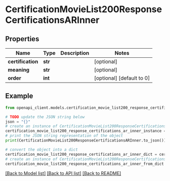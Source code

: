 # CertificationMovieList200ResponseCertificationsARInner


## Properties

Name | Type | Description | Notes
------------ | ------------- | ------------- | -------------
**certification** | **str** |  | [optional] 
**meaning** | **str** |  | [optional] 
**order** | **int** |  | [optional] [default to 0]

## Example

```python
from openapi_client.models.certification_movie_list200_response_certifications_ar_inner import CertificationMovieList200ResponseCertificationsARInner

# TODO update the JSON string below
json = "{}"
# create an instance of CertificationMovieList200ResponseCertificationsARInner from a JSON string
certification_movie_list200_response_certifications_ar_inner_instance = CertificationMovieList200ResponseCertificationsARInner.from_json(json)
# print the JSON string representation of the object
print(CertificationMovieList200ResponseCertificationsARInner.to_json())

# convert the object into a dict
certification_movie_list200_response_certifications_ar_inner_dict = certification_movie_list200_response_certifications_ar_inner_instance.to_dict()
# create an instance of CertificationMovieList200ResponseCertificationsARInner from a dict
certification_movie_list200_response_certifications_ar_inner_from_dict = CertificationMovieList200ResponseCertificationsARInner.from_dict(certification_movie_list200_response_certifications_ar_inner_dict)
```
[[Back to Model list]](../README.md#documentation-for-models) [[Back to API list]](../README.md#documentation-for-api-endpoints) [[Back to README]](../README.md)


